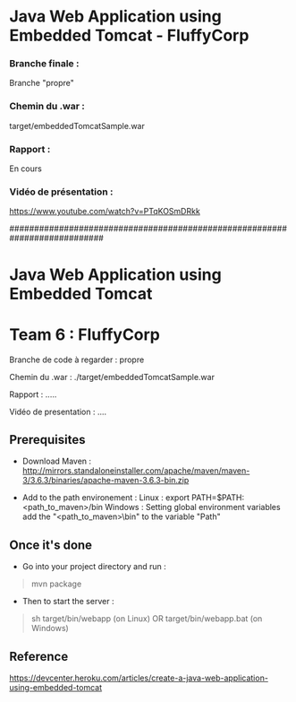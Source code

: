 # Java Web Application using Embedded Tomcat - FluffyCorp

### Branche finale : 
Branche "propre"

### Chemin du .war : 
target/embeddedTomcatSample.war

### Rapport : 
En cours
  
### Vidéo de présentation : 
https://www.youtube.com/watch?v=PTqKOSmDRkk

###########################################################################

# Java Web Application using Embedded Tomcat

# Team 6 : FluffyCorp
Branche de code à regarder : propre

Chemin du .war : ./target/embeddedTomcatSample.war

Rapport : .....

Vidéo de presentation : ....


## Prerequisites

* Download Maven : 
http://mirrors.standaloneinstaller.com/apache/maven/maven-3/3.6.3/binaries/apache-maven-3.6.3-bin.zip

* Add to the path environement :
Linux : export PATH=$PATH:<path_to_maven>/bin
Windows : Setting global environment variables add the "<path_to_maven>\bin" to the variable "Path"

## Once it's done

* Go into your project directory and run :
> mvn package
* Then to start the server :
> sh target/bin/webapp (on Linux) 
OR 
> target/bin/webapp.bat (on Windows)

## Reference

https://devcenter.heroku.com/articles/create-a-java-web-application-using-embedded-tomcat
